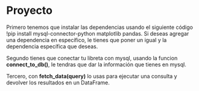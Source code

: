 # Proyecto
Primero tenemos que instalar las dependencias usando el siguiente código
!pip install mysql-connector-python matplotlib pandas.
Si deseas agregar una dependencia en específico, le tienes que poner un igual y la dependencia específica que deseas.

Segundo tienes que conectar tu libreta con mysql, usando la funcion **connect_to_db()**, le tendras que dar la información que tienes en mysql.

Tercero, con **fetch_data(query)** lo usas para ejecutar una consulta y devolver los resultados en un DataFrame.
